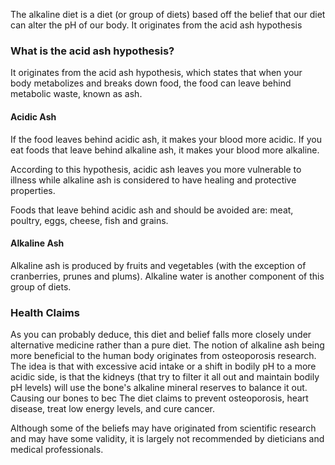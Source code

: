 The alkaline diet is a diet (or group of diets) based off the belief that our diet can alter the pH of our body. It originates from the acid ash hypothesis 
### What is the acid ash hypothesis? 
It originates from the acid ash hypothesis, which states that when your body metabolizes and breaks down food, the food can leave behind metabolic waste, known as ash. 
#### Acidic Ash
If the food leaves behind acidic ash, it makes your blood more acidic. If you eat foods that leave behind alkaline ash, it makes your blood more alkaline. 

According to this hypothesis, acidic ash leaves you more vulnerable to illness while alkaline ash is considered to have healing and protective properties. 

Foods that leave behind acidic ash and should be avoided are: meat, poultry, eggs, cheese, fish and grains. 
#### Alkaline Ash 
Alkaline ash is produced by fruits and vegetables (with the exception of cranberries, prunes and plums). 
Alkaline water is another component of this group of diets. 
### Health Claims
As you can probably deduce, this diet and belief falls more closely under alternative medicine rather than a pure diet. 
The notion of alkaline ash being more beneficial to the human body originates from osteoporosis research. The idea is that with excessive acid intake or a shift in bodily pH to a more acidic side, is that the kidneys (that try to filter it all out and maintain bodily pH levels) will use the bone's alkaline mineral reserves to balance it out. 
Causing our bones to bec
The diet claims to prevent osteoporosis, heart disease, treat low energy levels, and cure cancer. 

Although some of the beliefs may have originated from scientific research and may have some validity, it is largely not recommended by dieticians and medical professionals.